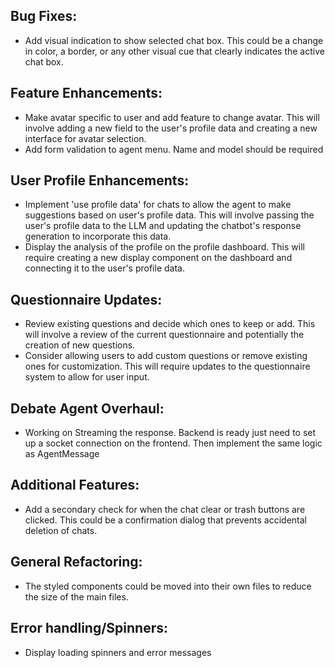## Bug Fixes:
- Add visual indication to show selected chat box. This could be a change in color, a border, or any other visual cue that clearly indicates the active chat box.

## Feature Enhancements:
- Make avatar specific to user and add feature to change avatar. This will involve adding a new field to the user's profile data and creating a new interface for avatar selection.
- Add form validation to agent menu. Name and model should be required

## User Profile Enhancements:
- Implement 'use profile data' for chats to allow the agent to make suggestions based on user's profile data. This will involve passing the user's profile data to the LLM and updating the chatbot's response generation to incorporate this data.
- Display the analysis of the profile on the profile dashboard. This will require creating a new display component on the dashboard and connecting it to the user's profile data.

## Questionnaire Updates:
- Review existing questions and decide which ones to keep or add. This will involve a review of the current questionnaire and potentially the creation of new questions.
- Consider allowing users to add custom questions or remove existing ones for customization. This will require updates to the questionnaire system to allow for user input.

## Debate Agent Overhaul:
- Working on Streaming the response. Backend is ready just need to set up a socket connection on the frontend. Then implement the same logic as AgentMessage

## Additional Features:
- Add a secondary check for when the chat clear or trash buttons are clicked. This could be a confirmation dialog that prevents accidental deletion of chats.

## General Refactoring:
- The styled components could be moved into their own files to reduce the size of the main files.

## Error handling/Spinners:
- Display loading spinners and error messages


